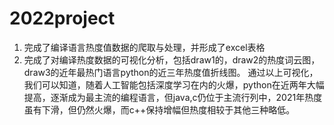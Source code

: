 # 2022project
1. 完成了编译语言热度值数据的爬取与处理，并形成了excel表格
2. 完成了对编译热度数据的可视化分析，包括draw1的，draw2的热度词云图，draw3的近年最热门语言python的近三年热度值折线图。
通过以上可视化，我们可以知道，随着人工智能包括深度学习在内的火爆，python在近两年大幅提高，逐渐成为最主流的编程语言，但java,c仍位于主流行列中，2021年热度虽有下滑，但仍然火爆，而c++保持增幅但热度相较于其他三种略低。
